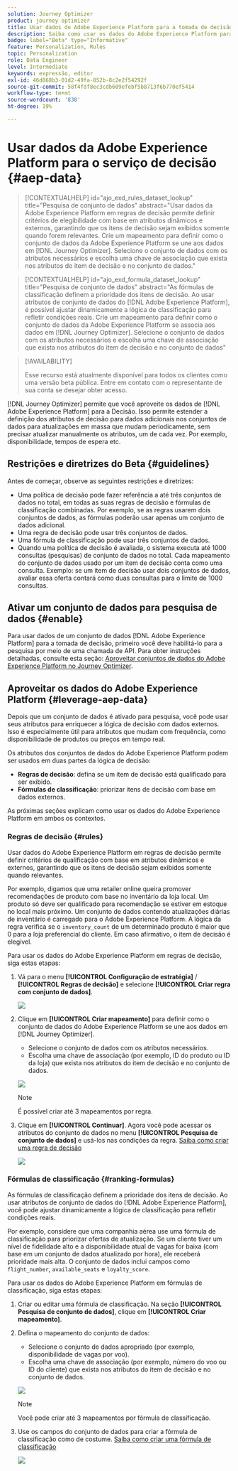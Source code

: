 ```yaml
---
solution: Journey Optimizer
product: journey optimizer
title: Usar dados do Adobe Experience Platform para a tomada de decisão (Beta)
description: Saiba como usar os dados do Adobe Experience Platform para a tomada de decisões.
badge: label="Beta" type="Informative"
feature: Personalization, Rules
topic: Personalization
role: Data Engineer
level: Intermediate
keywords: expressão, editor
exl-id: 46d868b3-01d2-49fa-852b-8c2e2f54292f
source-git-commit: 58f4fdf8ec3cdb609efebf5b8713f6b770ef5414
workflow-type: tm+mt
source-wordcount: '838'
ht-degree: 19%

---
```


# Usar dados da Adobe Experience Platform para o serviço de decisão {#aep-data}

>[!CONTEXTUALHELP]
>id="ajo_exd_rules_dataset_lookup"
>title="Pesquisa de conjunto de dados"
>abstract="Usar dados da Adobe Experience Platform em regras de decisão permite definir critérios de elegibilidade com base em atributos dinâmicos e externos, garantindo que os itens de decisão sejam exibidos somente quando forem relevantes. Crie um mapeamento para definir como o conjunto de dados da Adobe Experience Platform se une aos dados em [!DNL Journey Optimizer]. Selecione o conjunto de dados com os atributos necessários e escolha uma chave de associação que exista nos atributos do item de decisão e no conjunto de dados."

>[!CONTEXTUALHELP]
>id="ajo_exd_formula_dataset_lookup"
>title="Pesquisa de conjunto de dados"
>abstract="As fórmulas de classificação definem a prioridade dos itens de decisão. Ao usar atributos de conjunto de dados do [!DNL Adobe Experience Platform], é possível ajustar dinamicamente a lógica de classificação para refletir condições reais. Crie um mapeamento para definir como o conjunto de dados da Adobe Experience Platform se associa aos dados em [!DNL Journey Optimizer]. Selecione o conjunto de dados com os atributos necessários e escolha uma chave de associação que exista nos atributos do item de decisão e no conjunto de dados"

>[!AVAILABILITY]
>
>Esse recurso está atualmente disponível para todos os clientes como uma versão beta pública. Entre em contato com o representante de sua conta se desejar obter acesso.

[!DNL Journey Optimizer] permite que você aproveite os dados de [!DNL Adobe Experience Platform] para a Decisão. Isso permite estender a definição dos atributos de decisão para dados adicionais nos conjuntos de dados para atualizações em massa que mudam periodicamente, sem precisar atualizar manualmente os atributos, um de cada vez. Por exemplo, disponibilidade, tempos de espera etc.

## Restrições e diretrizes do Beta {#guidelines}

Antes de começar, observe as seguintes restrições e diretrizes:

* Uma política de decisão pode fazer referência a até três conjuntos de dados no total, em todas as suas regras de decisão e fórmulas de classificação combinadas. Por exemplo, se as regras usarem dois conjuntos de dados, as fórmulas poderão usar apenas um conjunto de dados adicional.
* Uma regra de decisão pode usar três conjuntos de dados.
* Uma fórmula de classificação pode usar três conjuntos de dados.
* Quando uma política de decisão é avaliada, o sistema executa até 1000 consultas (pesquisas) de conjunto de dados no total. Cada mapeamento do conjunto de dados usado por um item de decisão conta como uma consulta. Exemplo: se um item de decisão usar dois conjuntos de dados, avaliar essa oferta contará como duas consultas para o limite de 1000 consultas.

## Ativar um conjunto de dados para pesquisa de dados {#enable}

Para usar dados de um conjunto de dados [!DNL Adobe Experience Platform] para a tomada de decisão, primeiro você deve habilitá-lo para a pesquisa por meio de uma chamada de API. Para obter instruções detalhadas, consulte esta seção: [Aproveitar conjuntos de dados do Adobe Experience Platform no Journey Optimizer](../data/lookup-aep-data.md).

## Aproveitar os dados do Adobe Experience Platform {#leverage-aep-data}

Depois que um conjunto de dados é ativado para pesquisa, você pode usar seus atributos para enriquecer a lógica de decisão com dados externos. Isso é especialmente útil para atributos que mudam com frequência, como disponibilidade de produtos ou preços em tempo real.

Os atributos dos conjuntos de dados do Adobe Experience Platform podem ser usados em duas partes da lógica de decisão:

* **Regras de decisão**: defina se um item de decisão está qualificado para ser exibido.
* **Fórmulas de classificação**: priorizar itens de decisão com base em dados externos.

As próximas seções explicam como usar os dados do Adobe Experience Platform em ambos os contextos.

### Regras de decisão {#rules}

Usar dados do Adobe Experience Platform em regras de decisão permite definir critérios de qualificação com base em atributos dinâmicos e externos, garantindo que os itens de decisão sejam exibidos somente quando relevantes.

Por exemplo, digamos que uma retailer online queira promover recomendações de produto com base no inventário da loja local. Um produto só deve ser qualificado para recomendação se estiver em estoque no local mais próximo. Um conjunto de dados contendo atualizações diárias de inventário é carregado para o Adobe Experience Platform. A lógica da regra verifica se o `inventory_count` de um determinado produto é maior que 0 para a loja preferencial do cliente. Em caso afirmativo, o item de decisão é elegível.

Para usar os dados do Adobe Experience Platform em regras de decisão, siga estas etapas:

1. Vá para o menu **[!UICONTROL Configuração de estratégia]** / **[!UICONTROL Regras de decisão]** e selecione **[!UICONTROL Criar regra com conjunto de dados]**.

   ![](assets/exd-lookup-rule.png)

1. Clique em **[!UICONTROL Criar mapeamento]** para definir como o conjunto de dados do Adobe Experience Platform se une aos dados em [!DNL Journey Optimizer].

   * Selecione o conjunto de dados com os atributos necessários.
   * Escolha uma chave de associação (por exemplo, ID do produto ou ID da loja) que exista nos atributos do item de decisão e no conjunto de dados.

   ![](assets/exd-lookup-mapping.png)

   >[!NOTE]
   >
   >É possível criar até 3 mapeamentos por regra.

1. Clique em **[!UICONTROL Continuar]**. Agora você pode acessar os atributos do conjunto de dados no menu **[!UICONTROL Pesquisa de conjunto de dados]** e usá-los nas condições da regra. [Saiba como criar uma regra de decisão](../experience-decisioning/rules.md#create)

   ![](assets/exd-lookup-menu.png)

### Fórmulas de classificação {#ranking-formulas}

As fórmulas de classificação definem a prioridade dos itens de decisão. Ao usar atributos de conjunto de dados do [!DNL Adobe Experience Platform], você pode ajustar dinamicamente a lógica de classificação para refletir condições reais.

Por exemplo, considere que uma companhia aérea use uma fórmula de classificação para priorizar ofertas de atualização. Se um cliente tiver um nível de fidelidade alto e a disponibilidade atual de vagas for baixa (com base em um conjunto de dados atualizado por hora), ele receberá prioridade mais alta. O conjunto de dados inclui campos como `flight_number`, `available_seats` e `loyalty_score`.

Para usar os dados do Adobe Experience Platform em fórmulas de classificação, siga estas etapas:

1. Criar ou editar uma fórmula de classificação. Na seção **[!UICONTROL Pesquisa de conjunto de dados]**, clique em **[!UICONTROL Criar mapeamento]**.

1. Defina o mapeamento do conjunto de dados:

   * Selecione o conjunto de dados apropriado (por exemplo, disponibilidade de vagas por voo).
   * Escolha uma chave de associação (por exemplo, número do voo ou ID do cliente) que exista nos atributos do item de decisão e no conjunto de dados.

   ![](assets/exd-lookup-formula-mapping.png)

   >[!NOTE]
   >
   >Você pode criar até 3 mapeamentos por fórmula de classificação.

1. Use os campos do conjunto de dados para criar a fórmula de classificação como de costume. [Saiba como criar uma fórmula de classificação](ranking/ranking-formulas.md#create-ranking-formula)

   ![](assets/exd-lookup-formula-criteria.png)
